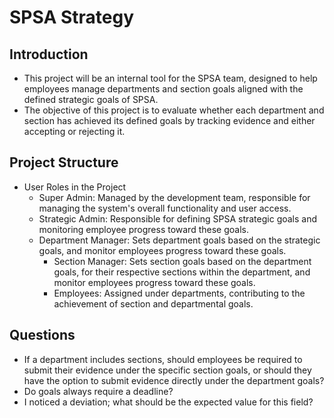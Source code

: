 # SPSA Strategy

## Introduction
- This project will be an internal tool for the SPSA team, designed to help employees manage departments and section goals aligned with the defined strategic goals of SPSA.
- The objective of this project is to evaluate whether each department and section has achieved its defined goals by tracking evidence and either accepting or rejecting it.

## Project Structure
- User Roles in the Project
  - Super Admin: Managed by the development team, responsible for managing the system's overall functionality and user access.
  - Strategic Admin: Responsible for defining SPSA strategic goals and monitoring employee progress toward these goals.
  - Department Manager: Sets department goals based on the strategic goals, and monitor employees progress toward these goals.
    - Section Manager: Sets section goals based on the department goals, for their respective sections within the department, and monitor employees progress toward these goals.
    - Employees: Assigned under departments, contributing to the achievement of section and departmental goals.

## Questions
- If a department includes sections, should employees be required to submit their evidence under the specific section goals, or should they have the option to submit evidence directly under the department goals?
- Do goals always require a deadline?
- I noticed a deviation; what should be the expected value for this field?
